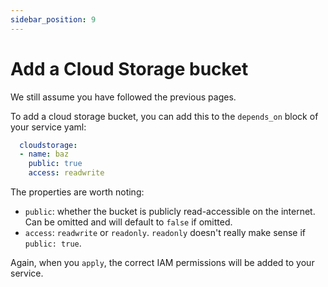 ```yaml
---
sidebar_position: 9
---
```


# Add a Cloud Storage bucket
We still assume you have followed the previous pages.

To add a cloud storage bucket, you can add this to the `depends_on` block of your service yaml:

```yaml
  cloudstorage:
  - name: baz
    public: true
    access: readwrite
```

The properties are worth noting:

* `public`: whether the bucket is publicly read-accessible on the internet. Can be omitted and will default to `false` if omitted.
* `access`: `readwrite` or `readonly`. `readonly` doesn't really make sense if `public: true`.

Again, when you `apply`, the correct IAM permissions will be added to your service.
